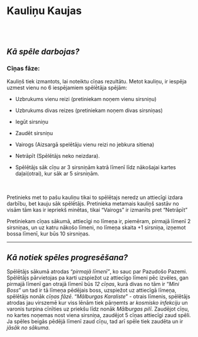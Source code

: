 <h1><strong>Kauliņu Kaujas</strong></h1><br></br>
 
<h2><em>Kā spēle darbojas?</em></h2>

<h3>Cīņas fāze:</h3>

Kauliņš tiek izmantots, lai noteiktu cīņas rezultātu. Metot kauliņu, ir iespēja uzmest vienu no 6 iespējamiem spēlētāja spējām: 	 

* Uzbrukums vienu reizi (pretiniekam noņem vienu sirsniņu) 

* Uzbrukums divas reizes (pretiniekam noņem divas sirsniņas) 

* Iegūt sirsniņu 

* Zaudēt sirsniņu 

* Vairogs (Aizsargā spelētāju vienu reizi no jebkura sitiena) 

* Netrāpīt (Spēlētājs neko neizdara). 

* Spēlētājs sāk cīņu ar 3 sirsniņām katrā līmenī līdz nākošajai kartes daļai(otrai), kur sāk ar 5 sirsniņām. 

<br></br> 
Pretinieks met to pašu kauliņu tikai to spēlētajs neredz un attiecīgi izdara darbību, bet kauju sāk spēlētājs. Pretinieka metamais kauliņš sastāv no visām tām kas ir iepriekš minētas, tikai “Vairogs” ir izmanīts pret “Netrāpīt” 

Pretiniekam cīņas sākumā, attiecīgi no līmeņa ir, piemēram, pirmajā līmenī 2 sirsniņas, un uz katru nākošo līmeni, no līmeņa skaita +1 sirsniņa, izņemot bossa līmenī, kur būs 10 sirsniņas. 

<hr></hr>
<h2><em> Kā notiek spēles progresēšana?</em></h2>

Spēlētājs sākumā atrodas “<em>pirmajā līmenī”</em>, ko sauc par Pazudošo Pazemi. Spēlētājs pārvietojas pa karti uzspiežot uz attiecīgo līmeni pēc izvēles, gan pirmajā līmenī gan otrajā līmenī būs <em>12 cīņas</em>, kurā divas no tām ir “<em>Mini Boss</em>” un tad ir tā līmeņa pēdējais boss, uzspiežot uz attiecīgā līmeņa, spēlētājs nonāk <em>cīņas fāzē</em>. “<em>Mālburgas Karaliste</em>” - otrais līmenis, spēlētājs atrodas jau virszemē kur viss lēnām tiek pārņemts ar <em>kosmisko infekciju</em> un varonis turpina cīnīties uz priekšu līdz nonāk <em>Mālburgas pilī</em>. Zaudējot cīņu, no kartes noņemas nost viena sirsniņa, zaudējot 5 cīņas attiecīgi zaud spēli. Ja spēles beigās pēdējā līmenī zaud cīņu, tad arī spēle tiek zaudēta un ir <em>jāsāk no sākuma</em>. 
<br>
<br>
<br>
<br>
<br>


